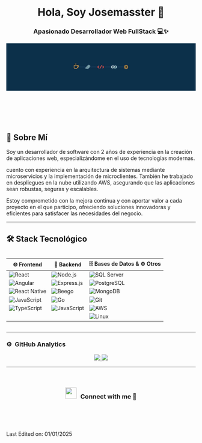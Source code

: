 <div align="center">
<h1>Hola, Soy Josemasster 👋</h1> 
</div>
<h3 align="center">
 Apasionado Desarrollador Web FullStack 💻✨ 
</h3>
<img src="./img/banner.jpeg"/>

<br><br>
---
## 🚀 Sobre Mí
Soy un desarrollador de software con 2 años de experiencia en la creación de aplicaciones web, especializándome en el uso de tecnologías modernas.

 cuento con experiencia en la arquitectura de sistemas mediante microservicios y la implementación de microclientes. También he trabajado en despliegues en la nube utilizando AWS, asegurando que las aplicaciones sean robustas, seguras y escalables.

Estoy comprometido con la mejora continua y con aportar valor a cada proyecto en el que participo, ofreciendo soluciones innovadoras y eficientes para satisfacer las necesidades del negocio.

---

## 🛠️ Stack Tecnológico  

<div style="display: flex; justify-content: center; gap: 20px;">

| 🌐 Frontend                            | 🔧 Backend                             | 🗄️ Bases de Datos & ⚙️ Otros           |
|----------------------------------------|----------------------------------------|----------------------------------------|
| ![React](https://img.shields.io/badge/React-20232A?style=flat&logo=react&logoColor=61DAFB)          | ![Node.js](https://img.shields.io/badge/Node.js-43853D?style=flat&logo=node.js&logoColor=white) | ![SQL Server](https://img.shields.io/badge/SQL_Server-CC2927?style=flat&logo=microsoft-sql-server&logoColor=white) |
| ![Angular](https://img.shields.io/badge/Angular-DD0031?style=flat&logo=angular&logoColor=white)    | ![Express.js](https://img.shields.io/badge/Express.js-404D59?style=flat)      | ![PostgreSQL](https://img.shields.io/badge/PostgreSQL-336791?style=flat&logo=postgresql&logoColor=white) |
| ![React Native](https://img.shields.io/badge/React_Native-20232A?style=flat&logo=react&logoColor=61DAFB) | ![Beego](https://img.shields.io/badge/Beego-35495E?style=flat&logo=go&logoColor=white) | ![MongoDB](https://img.shields.io/badge/MongoDB-47A248?style=flat&logo=mongodb&logoColor=white) |
| ![JavaScript](https://img.shields.io/badge/JavaScript-F7DF1E?style=flat&logo=javascript&logoColor=black) | ![Go](https://img.shields.io/badge/Go-00ADD8?style=flat&logo=go&logoColor=white) | ![Git](https://img.shields.io/badge/Git-F05032?style=flat&logo=git&logoColor=white) |
| ![TypeScript](https://img.shields.io/badge/TypeScript-3178C6?style=flat&logo=typescript&logoColor=white) | ![JavaScript](https://img.shields.io/badge/JavaScript-F7DF1E?style=flat&logo=javascript&logoColor=black) | ![AWS](https://img.shields.io/badge/AWS-232F3E?style=flat&logo=amazon-aws&logoColor=white) |
|                                        |                                        | ![Linux](https://img.shields.io/badge/Linux-FCC624?style=flat&logo=linux&logoColor=black) |

---

</div>

---


### ⚙️ &nbsp;GitHub Analytics

<p align="center">
  <a href="https://github.com/josemasster">
 <img height="180em" src="https://github-readme-stats-eight-theta.vercel.app/api?username=josemasster&show_icons=true&theme=algolia&include_all_commits=true&count_private=true"/>
  <img height="180em" src="https://github-readme-stats-eight-theta.vercel.app/api/top-langs/?username=josemasster&layout=compact&langs_count=8&theme=algolia"/>
  </a>
</p>

---
<br/>
<h3 align="center" > <img src="https://media.giphy.com/media/iY8CRBdQXODJSCERIr/giphy.gif" width="30" height="30" style="margin-right: 10px;">Connect with me 🤝 </h3>
<br><br><br>

Last Edited on: 01/01/2025



 
